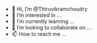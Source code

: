 - 👋 Hi, I’m @Thiruvikramchoudry
- 👀 I’m interested in ...
- 🌱 I’m currently learning ...
- 💞️ I’m looking to collaborate on ...
- 📫 How to reach me ...

<!---
Thiruvikramchoudry/Thiruvikramchoudry is a ✨ special ✨ repository because its `README.md` (this file) appears on your GitHub profile.
You can click the Preview link to take a look at your changes.
--->
